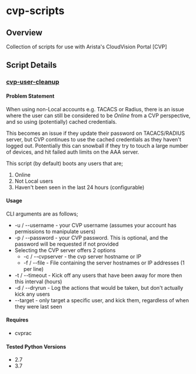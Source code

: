 # cvp-scripts
## Overview
Collection of scripts for use with Arista's CloudVision Portal [CVP]

## Script Details
### [cvp-user-cleanup](https://github.com/colinmacgiolla/cvp-scripts/blob/main/cvp-user-cleanup.py)
#### Problem Statement
When using non-Local accounts e.g. TACACS or Radius, there is an issue where the user can still be considered to be *Online* from a CVP perspective, and so using (potentially) cached credentials.

This becomes an issue if they update their password on TACACS/RADIUS server, but CVP continues to use the cached credentials as they haven't logged out. Potentially this can snowball if they try to touch a large number of devices, and hit failed auth limits on the AAA server.

This script (by default) boots any users that are;
1. Online
2. Not Local users
3. Haven't been seen in the last 24 hours (configurable)
#### Usage
CLI arguments are as follows;
* -u / --username - your CVP username (assumes your account has permissions to manipulate users)
* -p / --password - your CVP password. This is optional, and the password will be requested if not provided
* Selecting the CVP server offers 2 options
  * -c / --cvpserver - the cvp server hostname or IP
  * -f / --file - File containing the server hostnames or IP addresses (1 per line)
* -t / --timeout - Kick off any users that have been away for more then this interval (hours)
* -d / --dryrun - Log the actions that would be taken, but don't actually kick any users
* --target - only target a specific user, and kick them, regardless of when they were last seen

#### Requires
* cvprac

#### Tested Python Versions
* 2.7
* 3.7